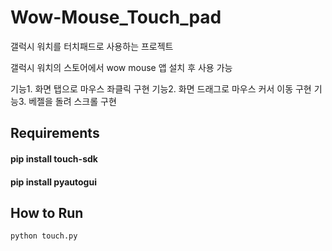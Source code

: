 # Wow-Mouse_Touch_pad

갤럭시 워치를 터치패드로 사용하는 프로젝트

갤럭시 워치의 스토어에서 wow mouse 앱 설치 후 사용 가능

기능1. 화면 탭으로 마우스 좌클릭 구현
기능2. 화면 드래그로 마우스 커서 이동 구현
기능3. 베젤을 돌려 스크롤 구현

## Requirements
#### pip install touch-sdk
#### pip install pyautogui

## How to Run
```
python touch.py
```



